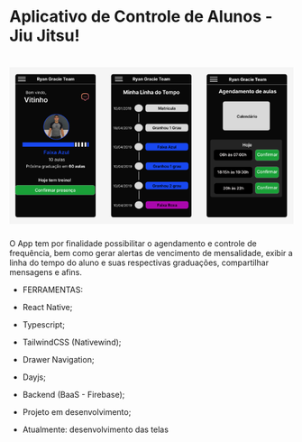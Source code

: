 # Aplicativo de Controle de Alunos - Jiu Jitsu!

<h1 align="center">
  <img alt="Jiu Jitsu Control" title="Jiu Jitsu Control" src="./src/assets/banner.png" />
</h1>

O App tem por finalidade possibilitar o agendamento e controle de frequência, bem como gerar alertas de vencimento de mensalidade, exibir a linha do tempo do aluno e suas respectivas graduações, compartilhar mensagens e afins. 

- FERRAMENTAS:

 * React Native;
 * Typescript;
 * TailwindCSS (Nativewind);
 * Drawer Navigation;
 * Dayjs;
 * Backend (BaaS - Firebase);

* Projeto em desenvolvimento;
* Atualmente: desenvolvimento das telas
